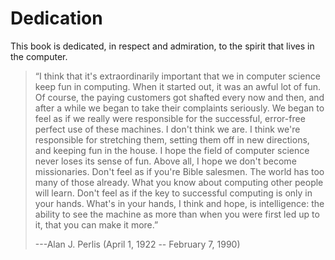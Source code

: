 # Dedication

This book is dedicated, in respect and admiration, to the spirit that lives in
the computer.

> “I think that it's extraordinarily important that we in computer science keep
fun in computing.  When it started out, it was an awful lot of fun.  Of course,
the paying customers got shafted every now and then, and after a while we began
to take their complaints seriously.  We began to feel as if we really were
responsible for the successful, error-free perfect use of these machines.  I
don't think we are.  I think we're responsible for stretching them, setting
them off in new directions, and keeping fun in the house.  I hope the field of
computer science never loses its sense of fun.  Above all, I hope we don't
become missionaries.  Don't feel as if you're Bible salesmen.  The world has
too many of those already.  What you know about computing other people will
learn.  Don't feel as if the key to successful computing is only in your hands.
What's in your hands, I think and hope, is intelligence: the ability to see the
machine as more than when you were first led up to it, that you can make it
more.”
> 
> ---Alan J. Perlis (April 1, 1922 -- February 7, 1990)
